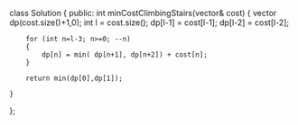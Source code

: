 class Solution {
public:
    int minCostClimbingStairs(vector<int>& cost) {
        vector<int> dp(cost.size()+1,0);
        int l = cost.size();
        dp[l-1] = cost[l-1];
        dp[l-2] = cost[l-2];

        for (int n=l-3; n>=0; --n)
        {
            dp[n] = min( dp[n+1], dp[n+2]) + cost[n];
        } 

        return min(dp[0],dp[1]);

    }
};